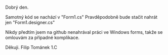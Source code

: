Dobrý den.

Samotný kód se nachází v "Form1.cs"
Pravděpodobně bude stačit nahrát jen "Form1.designer.cs"

Nikdy předtím jsem na github nenahrával práci ve Windows forms, takže se omlouvám za případné komplikace.

Děkuji. 
Filip Tománek 1.C

